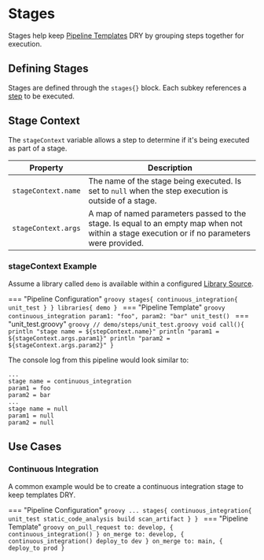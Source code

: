 # Stages

Stages help keep [Pipeline Templates](../pipeline-templates/overview.md) DRY by grouping steps together for execution.

## Defining Stages

Stages are defined through the `stages{}` block. Each subkey references a [step](steps.md) to be executed.

## Stage Context

The `stageContext` variable allows a step to determine if it's being executed as part of a stage.

| Property            | Description                                                                                                                                  |
|---------------------|----------------------------------------------------------------------------------------------------------------------------------------------|
| `stageContext.name` | The name of the stage being executed. Is set to `null` when the step execution is outside of a stage.                                        |
| `stageContext.args` | A map of named parameters passed to the stage. Is equal to an empty map when not within a stage execution or if no parameters were provided. |

### stageContext Example

Assume a library called `demo` is available within a configured [Library Source](../library-development/library-source.md).

=== "Pipeline Configuration"
    ```groovy
    stages{
      continuous_integration{
        unit_test
      }
    }
    libraries{
      demo
    }
    ```
=== "Pipeline Template"
    ```groovy
    continuous_integration param1: "foo", param2: "bar"
    unit_test()
    ```
=== "unit_test.groovy"
    ```groovy
    // demo/steps/unit_test.groovy
    void call(){
      println "stage name = ${stepContext.name}"
      println "param1 = ${stageContext.args.param1}"
      println "param2 = ${stageContext.args.param2}"
    }
    ```

The console log from this pipeline would look similar to:

```text
...
stage name = continuous_integration
param1 = foo
param2 = bar
...
stage name = null 
param1 = null
param2 = null
```

## Use Cases

### Continuous Integration

A common example would be to create a continuous integration stage to keep templates DRY.

=== "Pipeline Configuration"
    ```groovy
    ...
    stages{
      continuous_integration{
        unit_test
        static_code_analysis
        build
        scan_artifact
      }
    }
    ```
=== "Pipeline Template"
    ```groovy
    on_pull_request to: develop, {
      continuous_integration()
    }
    on_merge to: develop, {
      continuous_integration()
      deploy_to dev
    }
    on_merge to: main, {
      deploy_to prod
    }
    ```
